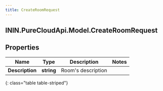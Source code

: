 ```yaml
---
title: CreateRoomRequest
---
```

## ININ.PureCloudApi.Model.CreateRoomRequest

## Properties

|Name | Type | Description | Notes|
|------------ | ------------- | ------------- | -------------|
| **Description** | **string** | Room&#39;s description | |
{: class="table table-striped"}


